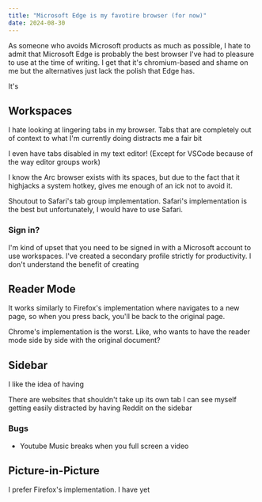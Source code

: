 ```yaml
---
title: "Microsoft Edge is my favotire browser (for now)"
date: 2024-08-30
---
```


As someone who avoids Microsoft products as much as possible, I hate to admit that Microsoft Edge is probably the best browser I've had to pleasure to use at the time of writing. I get that it's chromium-based and shame on me but the alternatives just lack the polish that Edge has.

It's 

## Workspaces

I hate looking at lingering tabs in my browser. Tabs that are completely out of context to what I'm currently doing distracts me a fair bit 

I even have tabs disabled in my text editor! (Except for VSCode because of the way editor groups work)

I know the Arc browser exists with its spaces, but due to the fact that it highjacks a system hotkey, gives me enough of an ick not to avoid it. 

Shoutout to Safari's tab group implementation. Safari's implementation is the best but unfortunately, I would have to use Safari.

###  Sign in?

I'm kind of upset that you need to be signed in with a Microsoft account to use workspaces. I've created a secondary profile strictly for productivity. I don't understand the benefit of creating

## Reader Mode

It works similarly to Firefox's implementation where navigates to a new page, so when you press back, you'll be back to the original page.

Chrome's implementation is the worst. Like, who wants to have the reader mode side by side with the original document?

## Sidebar

I like the idea of having 

There are websites that shouldn't take up its own tab
I can see myself getting easily distracted by having Reddit on the sidebar

### Bugs

- Youtube Music breaks when you full screen a video 


## Picture-in-Picture

I prefer Firefox's implementation. I have yet
  



